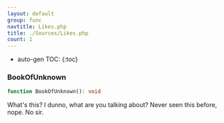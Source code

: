 ```yaml
---
layout: default
group: func
navtitle: Likes.php
title: ./Sources/Likes.php
count: 1
---
```

* auto-gen TOC:
{:toc}
### BookOfUnknown

```php
function BookOfUnknown(): void
```
What's this?  I dunno, what are you talking about?  Never seen this before, nope.  No sir.




